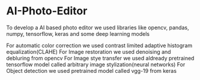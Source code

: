 # AI-Photo-Editor
To develop a AI based photo editor we used libraries like opencv, pandas, numpy, tensorflow, keras and some deep learning models

  For automatic color correction we used contrast limited adaptive histogram equalization(CLAHE)
  For Image restoration we used denoising and debluring from opencv
  For Image stye transfer we used aldready pretrained tensorflow model called arbitrary image stylization(neural networks)
  For Object detection we used pretrained model called vgg-19 from keras
  
  
  
  

